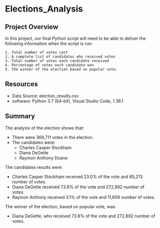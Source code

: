 # Elections_Analysis

## Project Overview

In this project, our final Python script will need to be able to deliver the following information when the script is run: 

    1. Total number of votes cast
    2. A complete list of candidates who received votes
    3. Total number of votes each candidate received
    4. Percentage of votes each candidate won
    5. The winner of the election based on popular vote.

## Resources
- Data Source: election_results.csv
- software: Python 3.7 (64-bit), Visual Studio Code, 1.38.1
  
## Summary

The analysis of the election shows that:
- There were 369,711 votes in the election.
- The candidates were:
  - Charles Casper Stockham
  - Diana DeGette
  - Raymon Anthony Doane

The candidates results were:
  - Charles Casper Stockham received 23.0% of the vote and 85,213 number of votes.
  - Diana DeGette received 73.8% of the vote and 272,892 number of votes.
  - Raymon Anthony received 3.1% of the vote and 11,606 number of votes.

The winner of the election, based on popular vote, was:
  - Diana DeGette, who received 73.8% of the vote and 272,892 number of votes.




